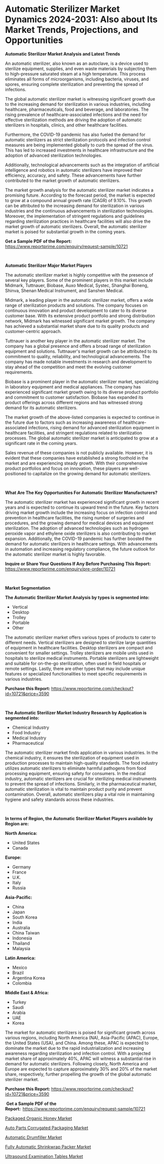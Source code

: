 <p><h1>Automatic Sterilizer Market Dynamics 2024-2031: Also about Its Market Trends, Projections, and Opportunities</h1></p><p><strong>Automatic Sterilizer Market Analysis and Latest Trends</strong></p>
<p><p>An automatic sterilizer, also known as an autoclave, is a device used to sterilize equipment, supplies, and even waste materials by subjecting them to high-pressure saturated steam at a high temperature. This process eliminates all forms of microorganisms, including bacteria, viruses, and spores, ensuring complete sterilization and preventing the spread of infections. </p><p>The global automatic sterilizer market is witnessing significant growth due to the increasing demand for sterilization in various industries, including healthcare, pharmaceuticals, food and beverage, and laboratories. The rising prevalence of healthcare-associated infections and the need for effective sterilization methods are driving the adoption of automatic sterilizers in hospitals, clinics, and other healthcare facilities.</p><p>Furthermore, the COVID-19 pandemic has also fueled the demand for automatic sterilizers as strict sterilization protocols and infection control measures are being implemented globally to curb the spread of the virus. This has led to increased investments in healthcare infrastructure and the adoption of advanced sterilization technologies.</p><p>Additionally, technological advancements such as the integration of artificial intelligence and robotics in automatic sterilizers have improved their efficiency, accuracy, and safety. These advancements have further contributed to the market growth of automatic sterilizers.</p><p>The market growth analysis for the automatic sterilizer market indicates a promising future. According to the forecast period, the market is expected to grow at a compound annual growth rate (CAGR) of 9.10%. This growth can be attributed to the increasing demand for sterilization in various industries and the continuous advancements in sterilization technologies. Moreover, the implementation of stringent regulations and guidelines regarding sterilization practices in healthcare facilities will also drive the market growth of automatic sterilizers. Overall, the automatic sterilizer market is poised for substantial growth in the coming years.</p></p>
<p><strong>Get a Sample PDF of the Report:&nbsp;</strong> <a href="https://www.reportprime.com/enquiry/request-sample/10721">https://www.reportprime.com/enquiry/request-sample/10721</a></p>
<p>&nbsp;</p>
<p><strong>Automatic Sterilizer Major Market Players</strong></p>
<p><p>The automatic sterilizer market is highly competitive with the presence of several key players. Some of the prominent players in this market include Midmark, Tuttnauer, Biobase, Auxo Medical, Systec, Shanghai Boneng, Shinva, Shenan Medical Instrument, and Sanshen Medical.</p><p>Midmark, a leading player in the automatic sterilizer market, offers a wide range of sterilization products and solutions. The company focuses on continuous innovation and product development to cater to its diverse customer base. With its extensive product portfolio and strong distribution network, Midmark has witnessed significant market growth. The company has achieved a substantial market share due to its quality products and customer-centric approach.</p><p>Tuttnauer is another key player in the automatic sterilizer market. The company has a global presence and offers a broad range of sterilization equipment and solutions. Tuttnauer's market growth can be attributed to its commitment to quality, reliability, and technological advancements. The company has made notable investments in research and development to stay ahead of the competition and meet the evolving customer requirements.</p><p>Biobase is a prominent player in the automatic sterilizer market, specializing in laboratory equipment and medical appliances. The company has experienced significant market growth owing to its diverse product portfolio and commitment to customer satisfaction. Biobase has expanded its product offerings across different regions and has witnessed strong demand for its automatic sterilizers.</p><p>The market growth of the above-listed companies is expected to continue in the future due to factors such as increasing awareness of healthcare-associated infections, rising demand for advanced sterilization equipment in healthcare facilities, and stringent regulations related to sterilization processes. The global automatic sterilizer market is anticipated to grow at a significant rate in the coming years.</p><p>Sales revenue of these companies is not publicly available. However, it is evident that these companies have established a strong foothold in the market and are experiencing steady growth. With their comprehensive product portfolios and focus on innovation, these players are well-positioned to capitalize on the growing demand for automatic sterilizers.</p></p>
<p>&nbsp;</p>
<p><strong>What Are The Key Opportunities For Automatic Sterilizer Manufacturers?</strong></p>
<p><p>The automatic sterilizer market has experienced significant growth in recent years and is expected to continue its upward trend in the future. Key factors driving market growth include the increasing focus on infection control and prevention in healthcare facilities, the rising number of surgeries and procedures, and the growing demand for medical devices and equipment sterilization. The adoption of advanced technologies such as hydrogen peroxide vapor and ethylene oxide sterilizers is also contributing to market expansion. Additionally, the COVID-19 pandemic has further boosted the demand for automatic sterilizers in healthcare settings. With advancements in automation and increasing regulatory compliance, the future outlook for the automatic sterilizer market is highly favorable.</p></p>
<p><strong>Inquire or Share Your Questions If Any Before Purchasing This Report:</strong> <a href="https://www.reportprime.com/enquiry/pre-order/10721">https://www.reportprime.com/enquiry/pre-order/10721</a></p>
<p>&nbsp;</p>
<p><strong>Market Segmentation</strong></p>
<p><strong>The Automatic Sterilizer Market Analysis by types is segmented into:</strong></p>
<p><ul><li>Vertical</li><li>Desktop</li><li>Trolley</li><li>Portable</li><li>Other</li></ul></p>
<p><p>The automatic sterilizer market offers various types of products to cater to different needs. Vertical sterilizers are designed to sterilize large quantities of equipment in healthcare facilities. Desktop sterilizers are compact and convenient for smaller settings. Trolley sterilizers are mobile units used in hospitals to sterilize medical instruments. Portable sterilizers are lightweight and suitable for on-the-go sterilization, often used in field hospitals or remote settings. Lastly, there are other types that may include unique features or specialized functionalities to meet specific requirements in various industries.</p></p>
<p><strong>Purchase this Report:&nbsp;</strong><a href="https://www.reportprime.com/checkout?id=10721&price=3590">https://www.reportprime.com/checkout?id=10721&price=3590</a></p>
<p>&nbsp;</p>
<p><strong>The Automatic Sterilizer Market Industry Research by Application is segmented into:</strong></p>
<p><ul><li>Chemical Industry</li><li>Food Industry</li><li>Medical Industry</li><li>Pharmaceutical</li></ul></p>
<p><p>The automatic sterilizer market finds application in various industries. In the chemical industry, it ensures the sterilization of equipment used in production processes to maintain high-quality standards. The food industry utilizes automatic sterilizers to eliminate harmful pathogens from food processing equipment, ensuring safety for consumers. In the medical industry, automatic sterilizers are crucial for sterilizing medical instruments to prevent the spread of infections. Similarly, in the pharmaceutical market, automatic sterilization is vital to maintain product purity and prevent contamination. Overall, automatic sterilizers play a vital role in maintaining hygiene and safety standards across these industries.</p></p>
<p>&nbsp;</p>
<p><strong>In terms of Region, the Automatic Sterilizer Market Players available by Region are:</strong></p>
<p>
    <p> <strong> North America: </strong>
        <ul>
            <li>United States</li>
            <li>Canada</li>
        </ul>
        </p> 
    <p> <strong> Europe: </strong>
        <ul>
            <li>Germany</li>
            <li>France</li>
            <li>U.K.</li>
            <li>Italy</li>
            <li>Russia</li>
        </ul>
        </p> 
    <p> <strong> Asia-Pacific: </strong>
        <ul>
            <li>China</li>
            <li>Japan</li>
            <li>South Korea</li>
            <li>India</li>
            <li>Australia</li>
            <li>China Taiwan</li>
            <li>Indonesia</li>
            <li>Thailand</li>
            <li>Malaysia</li>
        </ul>
        </p> 
    <p> <strong> Latin America: </strong>
        <ul>
            <li>Mexico</li>
            <li>Brazil</li>
            <li>Argentina Korea</li>
            <li>Colombia</li>
        </ul>
        </p> 
    <p> <strong> Middle East & Africa: </strong>
        <ul>
            <li>Turkey</li>
            <li>Saudi</li>
            <li>Arabia</li>
            <li>UAE</li>
            <li>Korea</li>
        </ul>
    </p>
    </p>
<p><p>The market for automatic sterilizers is poised for significant growth across various regions, including North America (NA), Asia-Pacific (APAC), Europe, the United States (USA), and China. Among these, APAC is expected to dominate the market due to the rapid industrialization and increasing awareness regarding sterilization and infection control. With a projected market share of approximately 40%, APAC will witness a substantial rise in demand for automatic sterilizers. Following closely, North America and Europe are expected to capture approximately 30% and 20% of the market share, respectively, further propelling the growth of the global automatic sterilizer market.</p></p>
<p><strong>Purchase this Report: </strong><a href="https://www.reportprime.com/checkout?id=10721&price=3590">https://www.reportprime.com/checkout?id=10721&price=3590</a></p>
<p>&nbsp;<strong>Get a Sample PDF of the Report:&nbsp;&nbsp;</strong><a href="https://www.reportprime.com/enquiry/request-sample/10721">https://www.reportprime.com/enquiry/request-sample/10721</a></p>
<p><strong></strong></p>
<p><p><a href="https://medium.com/@jerryobrien756/packaged-organic-honey-market-furnishes-information-on-market-share-market-trends-and-market-9e711a895d71">Packaged Organic Honey Market</a></p><p><a href="https://medium.com/@jerryobrien756/auto-parts-corrugated-packaging-market-size-and-market-trends-complete-industry-overview-2024-to-b98974e3dbea">Auto Parts Corrugated Packaging Market</a></p><p><a href="https://github.com/irfadac/Market-Research-Report-List-1/blob/main/automatic-drumfiller-market.md">Automatic Drumfiller Market</a></p><p><a href="https://medium.com/@jerryobrien756/fully-automatic-shrinkwrap-packer-market-analysis-its-cagr-market-segmentation-and-global-8758dfc1e13e">Fully Automatic Shrinkwrap Packer Market</a></p><p><a href="https://github.com/juniordelafrance/Market-Research-Report-List-1/blob/main/ultrasound-examination-tables-market.md">Ultrasound Examination Tables Market</a></p></p>